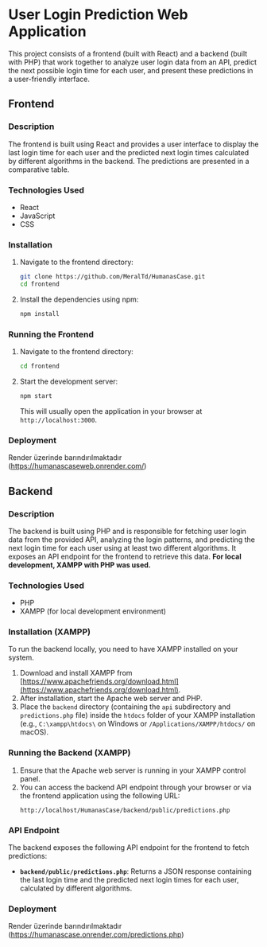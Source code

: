 # User Login Prediction Web Application

This project consists of a frontend (built with React) and a backend (built with PHP) that work together to analyze user login data from an API, predict the next possible login time for each user, and present these predictions in a user-friendly interface.


## Frontend

### Description

The frontend is built using React and provides a user interface to display the last login time for each user and the predicted next login times calculated by different algorithms in the backend. The predictions are presented in a comparative table.

### Technologies Used

- React
- JavaScript
- CSS

### Installation

1.  Navigate to the frontend directory:
    ```bash
    git clone https://github.com/MeralTd/HumanasCase.git
    cd frontend
    ```
2.  Install the dependencies using npm:
    ```bash
    npm install
    ```

### Running the Frontend

1.  Navigate to the frontend directory:
    ```bash
    cd frontend
    ```
2.  Start the development server:
    ```bash
    npm start
    ```
    This will usually open the application in your browser at `http://localhost:3000`.

### Deployment

  Render üzerinde barındırılmaktadır (https://humanascaseweb.onrender.com/)
  
## Backend

### Description

The backend is built using PHP and is responsible for fetching user login data from the provided API, analyzing the login patterns, and predicting the next login time for each user using at least two different algorithms. It exposes an API endpoint for the frontend to retrieve this data. **For local development, XAMPP with PHP was used.**

### Technologies Used

- PHP
- XAMPP (for local development environment)

### Installation (XAMPP)

To run the backend locally, you need to have XAMPP installed on your system.

1.  Download and install XAMPP from [https://www.apachefriends.org/download.html](https://www.apachefriends.org/download.html).
2.  After installation, start the Apache web server and PHP.
3.  Place the `backend` directory (containing the `api` subdirectory and `predictions.php` file) inside the `htdocs` folder of your XAMPP installation (e.g., `C:\xampp\htdocs\` on Windows or `/Applications/XAMPP/htdocs/` on macOS).

### Running the Backend (XAMPP)

1.  Ensure that the Apache web server is running in your XAMPP control panel.
2.  You can access the backend API endpoint through your browser or via the frontend application using the following URL:
    ```
    http://localhost/HumanasCase/backend/public/predictions.php
    ```

### API Endpoint

The backend exposes the following API endpoint for the frontend to fetch predictions:

- **`backend/public/predictions.php`**: Returns a JSON response containing the last login time and the predicted next login times for each user, calculated by different algorithms.

### Deployment

  Render üzerinde barındırılmaktadır (https://humanascase.onrender.com/predictions.php)

